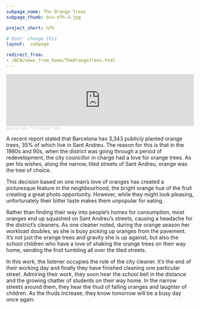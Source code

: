 ```yaml
---
subpage_name: The Orange Trees
subpage_thumb: bcn-nfh-4.jpg

project_short: nfh

# Dont' change this
layout:  subpage

redirect_from:
- /BCN/news_from_home/TheOrangeTrees.html
---
```


<iframe width="100%" height="140" scrolling="no" frameborder="no" allow="autoplay" src="https://w.soundcloud.com/player/?url=https%3A//api.soundcloud.com/tracks/1141138627&color=%23ff5500&auto_play=true&hide_related=true&show_comments=true&show_user=false&show_reposts=false&show_teaser=false"></iframe><div style="font-size: 10px; color: #cccccc;line-break: anywhere;word-break: normal;overflow: hidden;white-space: nowrap;text-overflow: ellipsis; font-family: Interstate,Lucida Grande,Lucida Sans Unicode,Lucida Sans,Garuda,Verdana,Tahoma,sans-serif;font-weight: 100;"><a href="https://soundcloud.com/cerkut" title="Anne & Luke" target="_blank" style="color: #cccccc; text-decoration: none;">Anne & Luke</a> · <a href="https://soundcloud.com/cerkut/the-orange-trees" title="The Orange Trees" target="_blank" style="color: #cccccc; text-decoration: none;">The Orange Trees</a></div>

A recent report stated that Barcelona has 3,343 publicly planted orange trees, 35% of which live in Sant Andreu. The reason for this is that in the 1980s and 90s, when the district was going through a period of redevelopment, the city councillor in charge had a love for orange trees. As per his wishes, along the narrow, tiled streets of Sant Andreu, orange was the tree of choice.

This decision based on one man’s love of oranges has created a picturesque feature in the neighbourhood, the bright orange hue of the fruit creating a great photo opportunity. However, while they might look pleasing, unfortunately their bitter taste makes them unpopular for eating.

Rather than finding their way into people’s homes for consumption, most oranges end up squashed on Sant Andreu’s streets, causing a headache for the district’s cleaners. As one cleaner noted, during the orange season her workload doubles, as she is busy picking up oranges from the pavement. It’s not just the orange trees and gravity she is up against, but also the school children who have a love of shaking the orange trees on their way home, sending the fruit tumbling all over the tiled streets.

In this work, the listener occupies the role of the city cleaner. It’s the end of their working day and finally they have finished cleaning one particular street. Admiring their work, they soon hear the school bell in the distance and the growing chatter of students on their way home. In the narrow streets around them, they hear the thud of falling oranges and laughter of children. As the thuds increase, they know tomorrow will be a busy day once again.
